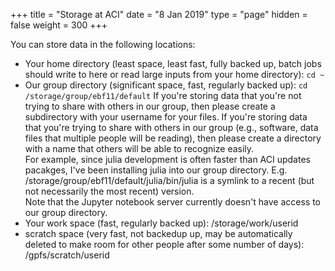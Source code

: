+++
title = "Storage at ACI"
date = "8 Jan 2019"
type = "page"
hidden = false
weight = 300
+++

You can store data in the following locations:

   - Your home directory (least space, least fast, fully backed up, batch jobs should write to here or read large inputs from your home directory): `cd ~`
   - Our group directory (significant space, fast, regularly backed up): `cd /storage/group/ebf11/default`
   If you're storing data that you're not trying to share with others in our group, then please create a subdirectory with your username for your files.
   If you're storing data that you're trying to share with others in our group (e.g., software, data files that multiple people will be reading), then please create a directory with a name that others will be able to recognize easily.  
   For example, since julia development is often faster than ACI updates pacakges, I've been installing julia into our group directory.  E.g. /storage/group/ebf11/default/julia/bin/julia is a symlink to a recent (but not necessarily the most recent) version.  
   Note that the Jupyter notebook server currently doesn't have access to our group directory.  
  - Your work space (fast, regularly backed up): /storage/work/userid
  - scratch space (very fast, not backedup up, may be automatically deleted to make room for other people after some number of days):  /gpfs/scratch/userid


